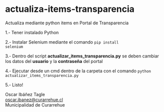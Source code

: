 # actualiza-items-transparencia

 Actualiza mediante python items en Portal de Transparencia

1.- Tener instalado Python

2.- Instalar Selenium mediante el comando <code>pip install selenium</code>

3.- Dentro del script <b>actualizar_items_transparencia.py</b> se deben cambiar los datos del <b>usuario</b> y la <b>contraseña</b> del portal

4.- Ejecutar desde un cmd dentro de la carpeta con el comando <code>python actualizar_items_transparencia.py</code>

5.- Listo!



Oscar Ibáñez Tagle<br>
oscar.ibanez@curarrehue.cl<br>
Municipalidad de Curarrehue
